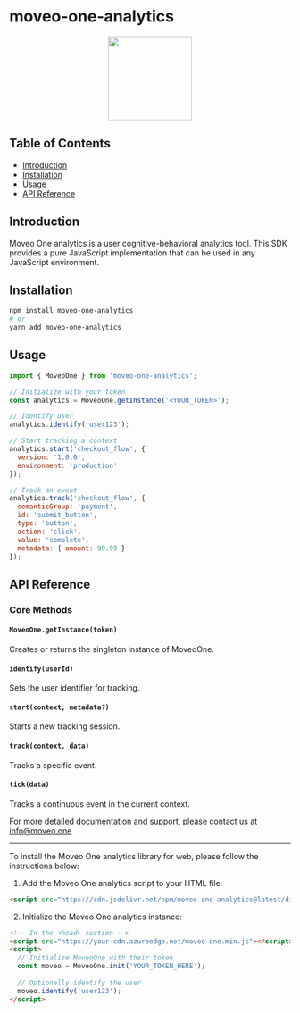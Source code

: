 # moveo-one-analytics

<div align="center">
  <img src="https://github.com/divstechnologydev/moveo-analytics-react-native/assets/6665139/3755d4fc-d4bc-47dd-a543-9c131a38772c" height="150"/>
</div>

## Table of Contents
- [Introduction](#introduction)
- [Installation](#installation)
- [Usage](#usage)
- [API Reference](#api-reference)

## Introduction

Moveo One analytics is a user cognitive-behavioral analytics tool. This SDK provides a pure JavaScript implementation that can be used in any JavaScript environment.

## Installation

```bash
npm install moveo-one-analytics
# or
yarn add moveo-one-analytics
```

## Usage

```javascript
import { MoveoOne } from 'moveo-one-analytics';

// Initialize with your token
const analytics = MoveoOne.getInstance('<YOUR_TOKEN>');

// Identify user
analytics.identify('user123');

// Start tracking a context
analytics.start('checkout_flow', {
  version: '1.0.0',
  environment: 'production'
});

// Track an event
analytics.track('checkout_flow', {
  semanticGroup: 'payment',
  id: 'submit_button',
  type: 'button',
  action: 'click',
  value: 'complete',
  metadata: { amount: 99.99 }
});
```

## API Reference

### Core Methods

#### `MoveoOne.getInstance(token)`
Creates or returns the singleton instance of MoveoOne.

#### `identify(userId)`
Sets the user identifier for tracking.

#### `start(context, metadata?)`
Starts a new tracking session.

#### `track(context, data)`
Tracks a specific event.

#### `tick(data)`
Tracks a continuous event in the current context.

For more detailed documentation and support, please contact us at info@moveo.one

------------------

To install the Moveo One analytics library for web, please follow the instructions below:

1. Add the Moveo One analytics script to your HTML file:

```html
<script src="https://cdn.jsdelivr.net/npm/moveo-one-analytics@latest/dist/moveo-one.min.js"></script>
``` 

2. Initialize the Moveo One analytics instance:

```html
<!-- In the <head> section -->
<script src="https://your-cdn.azureedge.net/moveo-one.min.js"></script>
<script>
  // Initialize MoveoOne with their token
  const moveo = MoveoOne.init('YOUR_TOKEN_HERE');
  
  // Optionally identify the user
  moveo.identify('user123');
</script>
``` 

